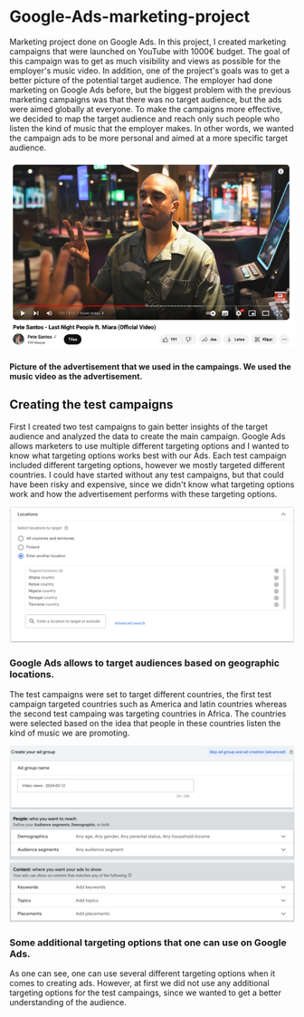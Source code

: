 # Google-Ads-marketing-project
Marketing project done on Google Ads. In this project, I created marketing campaigns that were launched on YouTube with 1000€ budget. 
The goal of this campaign was to get as much visibility and views as possible for the employer's music video. In addition, one of the project's goals was to get a better picture of the potential target audience. The employer had done marketing on Google Ads before, but the biggest problem with the previous marketing campaigns was that there was no target audience, but the ads were aimed globally at everyone. To make the campaigns more effective, we decided to map the target audience and reach only such people who listen the kind of music that the employer makes. In other words, we wanted the campaign ads to be more personal and aimed at a more specific target audience.

![fig.1.](/Project-images/Ad.png)

#### Picture of the advertisement that we used in the campaings. We used the music video as the advertisement.


## Creating the test campaigns

First I created two test campaigns to gain better insights of the target audience and analyzed the data to create the main campaign.  Google Ads allows marketers to use multiple different targeting options and I wanted to know what targeting options works best with our Ads. Each  test campaign included different targeting options, however we mostly targeted different countries. I could have started without any test campaigns, but that could have been risky and expensive, since we didn't know what targeting options work and how the advertisement performs with these targeting options. 


![fig.2.](/Project-images/targeting1.1.png)

### Google Ads allows to target audiences based on geographic locations.

The test campaigns were set to target different countries, the first test campaign targeted countries such as America and latin countries whereas the second test campaing was targeting countries in Africa. The countries were selected based on the idea that people in these countries listen the kind of music we are promoting. 

![fig.3.](/Project-images/targeting1.2.png)

### Some additional targeting options that one can use on Google Ads. 

As one can see, one can use several different targeting options when it comes to creating ads. However, at first we did not use any additional targeting options for the test campaings, since we wanted to get a better understanding of the audience. 


